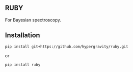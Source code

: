 ## RUBY

For Bayesian spectroscopy.

## Installation

`pip install git+https://github.com/hypergravity/ruby.git`

or

`pip install ruby`